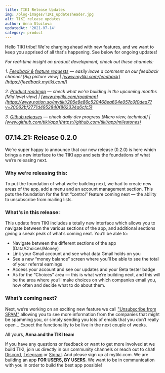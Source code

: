 ```yaml
---
title: TIKI Release Updates
img: /blog-images/TIKI_updatesheader.jpg
alt: TIKI release updates
author: Anna Stoilova
updatedAt: '2021-07-14'
category: product
--- 
```

Hello TIKI tribe! We're charging ahead with new features, and we want to keep you apprised of all that's happening. See below for ongoing updates!

*For real-time insight on product development, check out these channels:*


*1. [Feedback & feature requests](https://feedback.mytiki.com/) — easily leave a comment on our feedback channel [Big picture view] | [www.mytiki.com/feedback](https://feedback.mytiki.com/)*

*2. [Product roadmap](https://www.notion.so/mytiki/206e9e86c520468ea604e057c0f0dea7?v=20062bf2771d4952840f862334a6cfc5) — check what we’re building in the upcoming months [Mid level view] | [www.mytiki.com/roadmap](https://www.notion.so/mytiki/206e9e86c520468ea604e057c0f0dea7?v=20062bf2771d4952840f862334a6cfc5)*

*3. [Github releases](https://github.com/tiki/app/milestones) — check daily dev progress [Micro view, technical] | [www.github.com/tiki/app](https://github.com/tiki/app/milestones)*


## 07.14.21: Release 0.2.0

We’re super happy to announce that our new release (0.2.0) is here which brings a new interface to the TIKI app and sets the foundations of what we’re releasing next.

### Why we’re releasing this:

To put the foundation of what we’re building next, we had to create new areas of the app, add a menu and an account management section. This puts the foundation for the first “control” feature coming next — the ability to unsubscribe from mailing lists.   

### What's in this release:
This update from TIKI includes a totally new interface which allows you to navigate between the various sections of the app, and additional sections giving a sneak peak of what’s coming next. You’ll be able to:

- Navigate between the different sections of the app (Data/Choices/Money)
- Link your Gmail account and see what data Gmail holds on you
- See a new “money balance” screen where you’ll be able to see the total of your referral earnings
- Access your account and see our updates and your Beta tester badge
- As for the “Choices” area — this is what we’re building next, and this will be the area where you’ll make choices on which companies email you, how often and decide what to do about them.

### What’s coming next?

Next, we’re working on an exciting new feature we call ["Unsubscribe from SPAM"](https://www.notion.so/mytiki/Unsubscribe-from-SPAM-functionality-1f177a0ea0ea4d4e8ddc8a766ee50731) allowing you to see more information from the companies that might be spamming you, or simply sending you lots of emails that you don’t really open… Expect the functionality to be live in the next couple of weeks.


All yours,
**Anna and the TIKI team**

If you have any questions or feedback or want to get more involved at we build TIKI, join us directly in our community channels or reach out to chat!
[Discord](https://discord.com/invite/evjYQq48Be), [Telegram](https://t.me/mytikiapp) or [Signal](https://signal.group/#CjQKIA66Eq2VHecpcCd-cu-dziozMRSH3EuQdcZJNyMOYNi5EhC0coWtjWzKQ1dDKEjMqhkP). And please sign up at mytiki.com.
We are building an app **FOR USERS, BY USERS**. We want to be in communication with you in order to build the best app possible!
